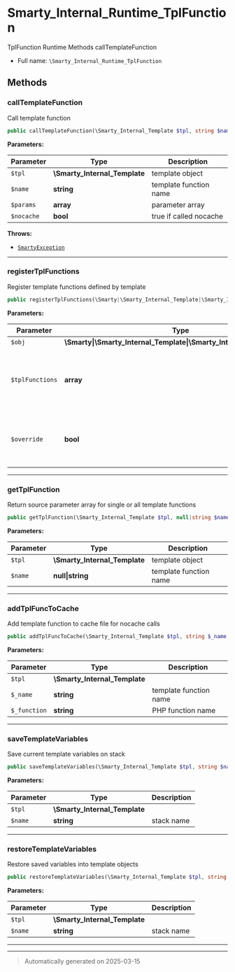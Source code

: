 
# Smarty_Internal_Runtime_TplFunction

TplFunction Runtime Methods callTemplateFunction



* Full name: `\Smarty_Internal_Runtime_TplFunction`




## Methods


### callTemplateFunction

Call template function

```php
public callTemplateFunction(\Smarty_Internal_Template $tpl, string $name, array $params, bool $nocache): mixed
```








**Parameters:**

| Parameter | Type | Description |
|-----------|------|-------------|
| `$tpl` | **\Smarty_Internal_Template** | template object |
| `$name` | **string** | template function name |
| `$params` | **array** | parameter array |
| `$nocache` | **bool** | true if called nocache |




**Throws:**

- [`SmartyException`](./SmartyException.md)



***

### registerTplFunctions

Register template functions defined by template

```php
public registerTplFunctions(\Smarty|\Smarty_Internal_Template|\Smarty_Internal_TemplateBase $obj, array $tplFunctions, bool $override = true): mixed
```








**Parameters:**

| Parameter | Type | Description |
|-----------|------|-------------|
| `$obj` | **\Smarty&#124;\Smarty_Internal_Template&#124;\Smarty_Internal_TemplateBase** |  |
| `$tplFunctions` | **array** | source information array of<br />template functions defined<br />in template |
| `$override` | **bool** | if true replace existing<br />functions with same name |





***

### getTplFunction

Return source parameter array for single or all template functions

```php
public getTplFunction(\Smarty_Internal_Template $tpl, null|string $name = null): array|bool|mixed
```








**Parameters:**

| Parameter | Type | Description |
|-----------|------|-------------|
| `$tpl` | **\Smarty_Internal_Template** | template object |
| `$name` | **null&#124;string** | template function name |





***

### addTplFuncToCache

Add template function to cache file for nocache calls

```php
public addTplFuncToCache(\Smarty_Internal_Template $tpl, string $_name, string $_function): bool
```








**Parameters:**

| Parameter | Type | Description |
|-----------|------|-------------|
| `$tpl` | **\Smarty_Internal_Template** |  |
| `$_name` | **string** | template function name |
| `$_function` | **string** | PHP function name |





***

### saveTemplateVariables

Save current template variables on stack

```php
public saveTemplateVariables(\Smarty_Internal_Template $tpl, string $name): mixed
```








**Parameters:**

| Parameter | Type | Description |
|-----------|------|-------------|
| `$tpl` | **\Smarty_Internal_Template** |  |
| `$name` | **string** | stack name |





***

### restoreTemplateVariables

Restore saved variables into template objects

```php
public restoreTemplateVariables(\Smarty_Internal_Template $tpl, string $name): mixed
```








**Parameters:**

| Parameter | Type | Description |
|-----------|------|-------------|
| `$tpl` | **\Smarty_Internal_Template** |  |
| `$name` | **string** | stack name |





***


***
> Automatically generated on 2025-03-15
